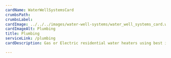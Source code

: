 ```yaml
---
cardName: WaterWellSystemsCard
crumbsPath: 
crumbsLabel: 
cardImage: ../../../images/water-well-systems/water_well_systems_card.webp
cardImageAlt: Plumbing
title: Plumbing
serviceLink: /plumbing
cardDescription: Gas or Electric residential water heaters using best in class products.

---
```


